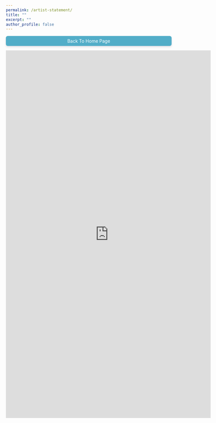 ```yaml
---
permalink: /artist-statement/
title: ""
excerpt: ""
author_profile: false
---
```

<a href="/about/" 
style="width:100%;display:block;text-align:center;padding:.5em;background-color:#52adc8;color:#fff;border-radius:6px;box-shadow:0 4px 6px rgba(50,50,93,.11), 0 1px 3px
rgba(0,0,0,.08);text-decoration:none">Back To Home Page</a>  


<p align="center"><iframe src="https://docs.google.com/forms/d/e/1FAIpQLScNIDuwsrkEZ8TdgqWU5PMhDMg3jXWnIAJ1tE64UqETQdVDGg/viewform?embedded=true" width="640" height="1150" frameborder="0" marginheight="0" marginwidth="0">Loading…</iframe>  
